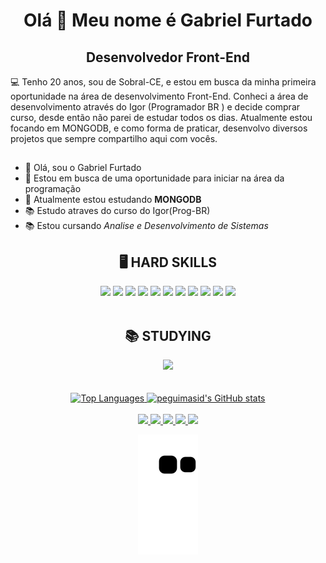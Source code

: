 <h1 align="center"> Olá 👋 Meu nome é Gabriel Furtado </h1>


<h2 align="center">Desenvolvedor Front-End</h2>


💻 Tenho 20 anos, sou de Sobral-CE, e estou em busca da minha primeira oportunidade na área de desenvolvimento Front-End. Conheci a área de desenvolvimento através do Igor (Programador BR ) e decide comprar curso, desde então não parei de estudar todos os dias. Atualmente estou focando em MONGODB, e como forma de praticar, desenvolvo diversos projetos que sempre compartilho aqui com vocês.

##
  
- 👋 Olá, sou o Gabriel Furtado
- 👀 Estou em busca de uma oportunidade para iniciar na área da programação
- 🌱 Atualmente estou estudando <strong>MONGODB</strong>
- 📚 Estudo atraves do curso do Igor(Prog-BR)
- 📚 Estou cursando <em>Analise e Desenvolvimento de Sistemas</em>


 




<div align="center" style="display: inline_block"> 
<h2> 🖥️ HARD SKILLS </h2>
 
 <img src="https://img.shields.io/badge/-html-E34F26?logo=html5&logoColor=white&style=for-the-badge" />
  <img src="https://img.shields.io/badge/-css-1572B6?logo=css3&logoColor=white&style=for-the-badge" />
  <img src="https://img.shields.io/badge/JavaScript-F7DF1E?style=for-the-badge&logo=javascript&logoColor=black" />
  <img src="https://img.shields.io/badge/Firebase-F29D0C?style=for-the-badge&logo=firebase&logoColor=white "/>
  <img src="https://img.shields.io/badge/-vscode-007ACC?logo=Visual Studio Code&logoColor=white&style=for-the-badge" />
  <img src="https://img.shields.io/badge/GIT-E44C30?style=for-the-badge&logo=git&logoColor=white"/>
  <img src="https://img.shields.io/badge/Sass-CC6699?style=for-the-badge&logo=sass&logoColor=white"/>
  <img src="https://img.shields.io/badge/jQuery-0769AD?style=for-the-badge&logo=jquery&logoColor=white"/>
  <img src="https://img.shields.io/badge/Bootstrap-563D7C?style=for-the-badge&logo=bootstrap&logoColor=white"/>
  <img src="https://img.shields.io/badge/Node.js-43853D?style=for-the-badge&logo=node.js&logoColor=white"/>
  <img src ="https://img.shields.io/badge/Express.js-404D59?style=for-the-badge"/>


 </div>
 <br>
 
<div align="center">
  <h2> 📚 STUDYING </h2>
  <img src ="https://img.shields.io/badge/MongoDB-4EA94B?style=for-the-badge&logo=mongodb&logoColor=white"/>  
</div>
<br>
<br>

<div align="center">

<a href="https://github.com/GabrielSF2022" align="left">
 <img height="150em" src="https://github-readme-stats.vercel.app/api/top-langs/?username=GabrielSF2022&layout=compact&title_color=3382ed&text_color=ffffff&icon_color=3382ed&bg_color=171717&hide_border=true&locale=en&custom_title=Top%20%Languages" alt="Top Languages" />
 </a>


<a href="http://www.github.com/GabrielSF2022">
 <img height="150em" src="https://github-readme-stats.vercel.app/api?username=GabrielSF2022&show_icons=true&hide=&count_private=true&title_color=3382ed&text_color=ffffff&icon_color=3382ed&bg_color=171717&hide_border=true&show_icons=true" alt="peguimasid's GitHub stats" />
 </a>
 </div>
 <br>



<div style="display:inline_block" align="center"> 
  
  <a href="https://www.instagram.com/gabriel_furtado2002/" target="_blank">
    <img src="https://img.shields.io/badge/-Instagram-%23E4405F?style=for-the-badge&logo=instagram&logoColor=white" target="_blank">
  </a>
 	
 <a href="https://discord.com/channels/@me" target="_blank">
   <img src="https://img.shields.io/badge/Discord-7289DA?style=for-the-badge&logo=discord&logoColor=white" target="_blank">
  </a>
  
  <a href = "gabriell.furtado2002@gmail.com">
    <img src="https://img.shields.io/badge/-Gmail-%23333?style=for-the-badge&logo=gmail&logoColor=white"target="_blank">
  </a>
  
  
  <a href="https://www.linkedin.com/in/gabriel-furtado-847aa7225/" target="_blank">
    <img src="https://img.shields.io/badge/-LinkedIn-%230077B5?style=for-the-badge&logo=linkedin&logoColor=white" target="_blank">
  </a>
  
  <a href="https://api.whatsapp.com/send?phone=5588993383240" target="_blank">
    <img src="https://img.shields.io/badge/WhatsApp-25D366?style=for-the-badge&logo=whatsapp&logoColor=white">
   </a>
  
  
  

 
 

 
   ![Snake animation](https://github.com/GabrielSF2022/GabrielSF2022/blob/output/github-contribution-grid-snake.svg)



